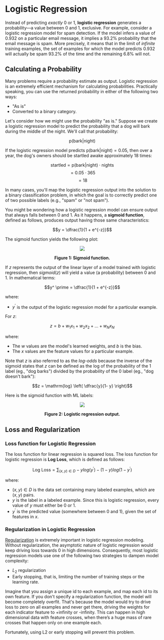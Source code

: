 # Logistic Regression

Instead of predicting *exactly* 0 or 1, **logistic regression** generates a probability—a value between 0 and 1, exclusive. For example, consider a logistic regression model for spam detection. If the model infers a value of 0.932 on a particular email message, it implies a 93.2% probability that the email message is spam. More precisely, it means that in the limit of *infinite* training examples, the set of examples for which the model predicts 0.932 will actually be spam 93.2% of the time and the remaining 6.8% will not.

## Calculating a Probability

Many problems require a probability estimate as output. Logistic regression is an extremely efficient mechanism for calculating probabilities. Practically speaking, you can use the returned probability in either of the following two ways:

* "As is"
* Converted to a binary category.

Let's consider how we might use the probability "as is." Suppose we create a logistic regression model to predict the probability that a dog will bark during the middle of the night. We'll call that probability:

$$\mathrm{p}(\mathrm{bark} \vert \mathrm{night})$$

If the logistic regression model predicts $\mathrm{p}(\mathrm{bark} \vert \mathrm{night}) = 0.05$, then over a year, the dog's owners should be startled awake approximately 18 times:

$$\mathrm{startled} = \mathrm{p}(\mathrm{bark} \vert \mathrm{night}) \cdot \mathrm{nights}$$
$$= 0.05 \cdot 365$$
$$= 18$$

In many cases, you'll map the logistic regression output into the solution to a binary classification problem, in which the goal is to correctly predict one of two possible labels (e.g., "spam" or "not spam").

You might be wondering how a logistic regression model can ensure output that always falls between 0 and 1. As it happens, a **sigmoid function**, defined as follows, produces output having those same characteristics:

$$y = \dfrac{1}{1 + e^{-z}}$$

The sigmoid function yields the following plot:

<div align='center'>
  <img src='https://developers.google.com/machine-learning/crash-course/images/SigmoidFunction.png' />

  <strong>Figure 1: Sigmoid function.</strong>
</div>

If $z$ represents the output of the linear layer of a model trained with logistic regression, then $sigmoid(z)$ will yield a value (a probability) between 0 and 1. In mathematical terms:

$$y^ \prime = \dfrac{1}{1 + e^{-z}}$$

where:

* $y^ \prime$ is the output of the logistic regression model for a particular example.

For $z$:

<div class="math-jax-block">

$$z = b + w_{1}x_{1} + w_{2}x_{2} + ... + w_{N}x_{N}$$

</div>

where:

  * The $w$ values are the model's learned weights, and $b$ is the bias.
  * The $x$ values are the feature values for a particular example.

Note that $z$ is also referred to as the *log-odds* because the inverse of the sigmoid states that $z$ can be defined as the log of the probability of the 1 label (eg., "dog barks") divided by the probability of the 0 label (eg., "dog doesn't bark"):

$$z = \mathrm{log} \left( \dfrac{y}{1- y} \right)$$

Here is the sigmoid function with ML labels:

<div align='center'>
  <img src='https://developers.google.com/static/machine-learning/crash-course/images/LogisticRegressionOutput.svg' />

  <strong>Figure 2: Logistic regression output.</strong>
</div>

## Loss and Regularization

### Loss function for Logistic Regression

The loss function for linear regression is squared loss. The loss function for logistic regression is **Log Loss**, which is defined as follows:

<div class="math-jax-block">

$$\mathrm{Log\ Loss} = \sum_{(x,y) \in D} -ylog(y^ \prime) - (1 - y)log(1 - y^ \prime)$$

</div>

where:

* $(x,y) \in D$ is the data set containing many labeled examples, which are $(x,y)$ pairs.
* $y$ is the label in a labeled example. Since this is logistic regression, every value of $y$ must either be 0 or 1.
* $y^ \prime$ is the predicted value (somewhere between 0 and 1), given the set of features in $x$.

### Regularization in Logistic Regression

[Regularization](https://developers.google.com/machine-learning/crash-course/regularization-for-simplicity/video-lecture) is extremely important in logistic regression modeling. Without regularization, the asymptotic nature of logistic regression would keep driving loss towards 0 in high dimensions. Consequently, most logistic regression models use one of the following two strategies to dampen model complexity:

* $L_{2}$ regularization
* Early stopping, that is, limiting the number of training steps or the learning rate.

Imagine that you assign a unique id to each example, and map each id to its own feature. If you don't specify a regularization function, the model will become completely overfit. That's because the model would try to drive loss to zero on all examples and never get there, driving the weights for each indicator feature to +infinity or -infinity. This can happen in high dimensional data with feature crosses, when there’s a huge mass of rare crosses that happen only on one example each.

Fortunately, using L2 or early stopping will prevent this problem.

